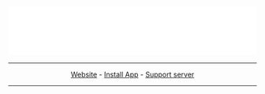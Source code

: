 <div align="center">
<img src="/www/public/hero-title-transparent.png">


-------
<a href="https://archiver.asterisk.lol">Website</a> - <a href="https://discord.com/oauth2/authorize?client_id=1311438512045949029">Install App</a> - <a href="https://discord.gg/d3a9dW9KHN">Support server</a>

-------
</div>
